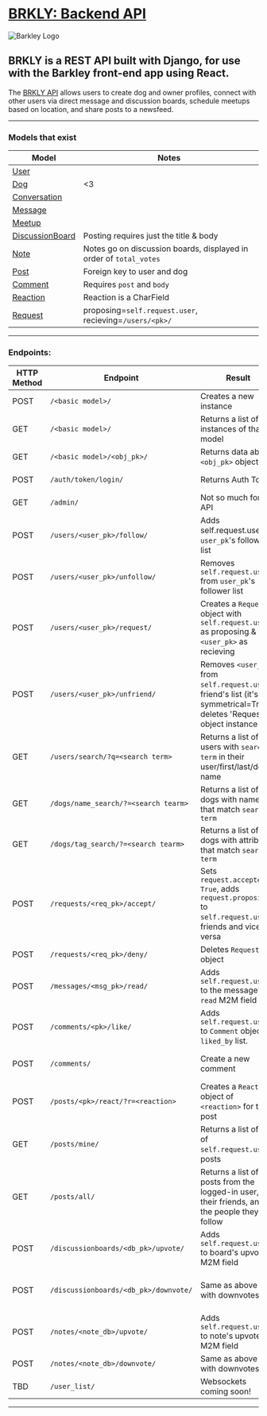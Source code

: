 # [BRKLY: Backend API](https://brkly.herokuapp.com/)
![Barkley Logo](https://brkly.s3.amazonaws.com/post_images/barkley_logo.png)
## BRKLY is a REST API built with Django, for use with the Barkley front-end app using React. 

The [BRKLY API](https://brkly.herokuapp.com/) allows users to create dog and owner profiles, connect with other users via direct message and discussion boards, schedule meetups based on location, and share posts to a newsfeed.

---------------------------------------------------------------

### Models that exist
| Model | Notes |
| ----- | ----- |
| [User](https://brkly.herokuapp.com/users/) |  |
| [Dog](https://brkly.herokuapp.com/dogs/) | <3 |
| [Conversation](https://brkly.herokuapp.com/conversations/) |  |
| [Message](https://brkly.herokuapp.com/messages/) |  |
| [Meetup](https://brkly.herokuapp.com/meetups/) |  |
| [DiscussionBoard](https://brkly.herokuapp.com/discussionboards/) | Posting requires just the title & body |
| [Note](https://brkly.herokuapp.com/notes/) | Notes go on discussion boards, displayed in order of `total_votes` |
| [Post](https://brkly.herokuapp.com/posts/) | Foreign key to user and dog |
| [Comment](https://brkly.herokuapp.com/comments/) | Requires `post` and `body` |
| [Reaction](https://brkly.herokuapp.com/reactions/) | Reaction is a CharField |
| [Request](https://brkly.herokuapp.com/requests/) | proposing=`self.request.user`, recieving=`/users/<pk>/` |

---------------------------------------------------------------

### Endpoints: 
| HTTP Method | Endpoint | Result | Notes |
| ----------- | -------- | -------| ----- |
| POST | `/<basic model>/` | Creates a new instance |  |
| GET | `/<basic model>/` | Returns a list of all instances of that model |  |
| GET | `/<basic model>/<obj_pk>/` | Returns data about `<obj_pk>` object |  |
| POST | `/auth/token/login/` | Returns Auth Token | Requires `username` and `password` |
| GET | `/admin/` | Not so much for the API |  |
| POST | `/users/<user_pk>/follow/` | Adds self.request.user to `user_pk`'s follower list |  |
| POST | `/users/<user_pk>/unfollow/` | Removes `self.request.user` from `user_pk`'s follower list |  |
| POST | `/users/<user_pk>/request/` | Creates a `Request` object with `self.request.user` as proposing & `<user_pk>` as recieving |  |
| POST | `/users/<user_pk>/unfriend/` | Removes `<user_pk>` from `self.request.user`'s friend's list (it's symmetrical=True), deletes 'Request' object instance |  |
| GET | `/users/search/?q=<search term>` | Returns a list of all users with `search term` in their user/first/last/dog's name |  |
| GET | `/dogs/name_search/?=<search tearm>` | Returns a list of all dogs with names that match `search term` |  |
| GET | `/dogs/tag_search/?=<search tearm>` | Returns a list of all dogs with attributes that match `search term` |  |
| POST | `/requests/<req_pk>/accept/` | Sets `request.accepted = True`, adds `request.proposing` to `self.request.user`'s friends and vice versa |  |
| POST | `/requests/<req_pk>/deny/` | Deletes `Request` object |  |
| POST | `/messages/<msg_pk>/read/` | Adds `self.request.user` to the message's `read` M2M field |  |
| POST | `/comments/<pk>/like/` | Adds `self.request.user` to `Comment` object's `liked_by` list. | Removes `self.request.user` if already in `liked_by` list |
| POST | `/comments/` | Create a new comment | Requires both `post` Foreign Key and `body` text |
| POST | `/posts/<pk>/react/?r=<reaction>` | Creates a `Reaction` object of `<reaction>` for that post |  |
| GET | `/posts/mine/` | Returns a list of all of `self.request.user`'s posts |  |
| GET | `/posts/all/` | Returns a list of all posts from the logged-in user, their friends, and the people they follow |  |
| POST | `/discussionboards/<db_pk>/upvote/` | Adds `self.request.user` to board's upvotes M2M field | Removes `self.request.user` if already upvoted |
| POST | `/discussionboards/<db_pk>/downvote/` | Same as above but with downvotes | Both should be posted with empty bodies/no other data |
| POST | `/notes/<note_db>/upvote/` | Adds `self.request.user` to note's upvotes M2M field | Removes `self.request.user` if already upvoted |  |
| POST | `/notes/<note_db>/downvote/` | Same as above but with downvotes |  |
| TBD | `/user_list/` | Websockets coming soon! | But boy is it hard! |

---------------------------------------------------------------